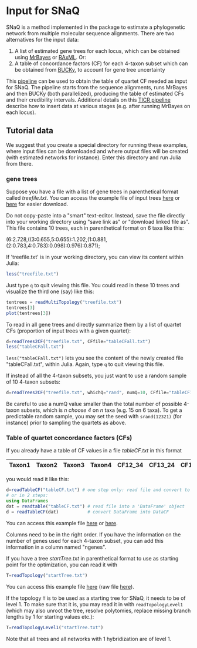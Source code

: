 # Input for SNaQ

SNaQ is a method implemented in the package to estimate a phylogenetic network
from multiple molecular sequence alignments. There are two alternatives for the input data:

1. A list of estimated gene trees for each locus, which can be obtained using
  [MrBayes](http://mrbayes.sourceforge.net) or [RAxML](http://sco.h-its.org/exelixis/software.html). Or:
2. A table of concordance factors (CF) for each 4-taxon subset which can be
  obtained from [BUCKy](http://www.stat.wisc.edu/~ane/bucky/),
  to account for gene tree uncertainty

This [pipeline](https://github.com/nstenz/TICR) can be used to obtain the table of 
quartet CF needed as input for SNaQ. The pipeline starts from the sequence alignments,
runs MrBayes and then BUCKy (both parallelized), producing the
table of estimated CFs and their credibility intervals.
Additional details on this [TICR pipeline](@ref)
describe how to insert data at various stages (e.g. after running MrBayes on each locus).
 
## Tutorial data

<!--The examples files for this section can be found within the
PhyloNetworks folder, typically in your
*HOME/.julia/v0.4/PhyloNetworks/examples/*. However, links to the
files are also included below.
-->
We suggest that you create a special directory for running these examples,
where input files can be downloaded and where output files will be
created (with estimated networks for instance). Enter this directory
and run Julia from there.

### gene trees

Suppose you have a file with a list of gene trees in parenthetical
format called *treefile.txt*.
You can access the example file of input trees
[here](https://github.com/crsl4/PhyloNetworks/blob/master/examples/treefile.txt)
or
[here](https://raw.githubusercontent.com/crsl4/PhyloNetworks/master/examples/treefile.txt)
for easier download.

Do not copy-paste into a "smart" text-editor. Instead, save the file
directly into your working directory using "save link as" or "download linked file as".
This file contains 10 trees, each in parenthetical format on 6 taxa
like this:

(6:2.728,((3:0.655,5:0.655):1.202,(1:0.881,(2:0.783,4:0.783):0.098):0.976):0.871);

If 'treefile.txt' is in your working directory, you can view its content
within Julia:
```julia
less("treefile.txt")
```
Just type `q` to quit viewing this file.
You could read in these 10 trees and visualize the third one (say) like this:
```julia
tentrees = readMultiTopology("treefile.txt")
tentrees[3]
plot(tentrees[3])
```
To read in all gene trees and directly summarize them by a list
of quartet CFs (proportion of input trees with a given quartet):
```julia
d=readTrees2CF("treefile.txt", CFfile="tableCFall.txt")
less("tableCFall.txt")
```
`less("tableCFall.txt")` lets you see the content of the newly created
file "tableCFall.txt", within Julia. Again, type `q` to quit viewing this file.

If instead of all the 4-taxon subsets, you just want to use a random
sample of 10 4-taxon subsets:
```julia
d=readTrees2CF("treefile.txt", whichQ="rand", numQ=10, CFfile="tableCF10.txt")
```
Be careful to use a numQ value smaller than the total number of possible
4-taxon subsets, which is *n choose 4* on *n* taxa (e.g. 15 on 6 taxa).
To get a predictable random sample, you may set the seed with `srand(12321)`
(for instance) prior to sampling the quartets as above.

### Table of quartet concordance factors (CFs)

If you already have a table of CF values in a file *tableCF.txt*
in this format

|Taxon1 | Taxon2 | Taxon3 | Taxon4 | CF12_34 | CF13_24 | CF14_23 |
|-------|:-------|:-------|:-------|:--------|:--------|:--------|

you would read it like this:
```julia
d=readTableCF("tableCF.txt") # one step only: read file and convert to 'DataCF' object
# or in 2 steps:
using DataFrames
dat = readtable("tableCF.txt") # read file into a 'DataFrame' object
d = readTableCF(dat)           # convert DataFrame into DataCF
```
You can access this example file
[here](https://github.com/crsl4/PhyloNetworks/blob/master/examples/tableCF.txt)
or
[here](https://raw.githubusercontent.com/crsl4/PhyloNetworks/master/examples/tableCF.txt).

Columns need to be in the right order. If you have the information on the number of genes used for each 4-taxon subset, you can add this information in a column named "ngenes".

If you have a tree *startTree.txt* in parenthetical format to
use as starting point for the optimization, you can read it with
```julia
T=readTopology("startTree.txt")
```
You can access this example file
[here](https://github.com/crsl4/PhyloNetworks/blob/master/examples/startTree.txt)
(raw file
[here](https://raw.githubusercontent.com/crsl4/PhyloNetworks/master/examples/startTree.txt)).

If the topology `T` is to be used as a starting tree for SNaQ, it needs
to be of level 1. To make sure that it is, you may read it in with
`readTopologyLevel1` (which may also unroot the tree, resolve polytomies,
replace missing branch lengths by 1 for starting values etc.):
```julia
T=readTopologyLevel1("startTree.txt")
```
Note that all trees and all networks with 1 hybridization are of level 1.

